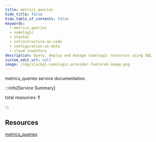 ```yaml
---
title: metrics_queries
hide_title: false
hide_table_of_contents: false
keywords:
  - metrics_queries
  - sumologic
  - stackql
  - infrastructure-as-code
  - configuration-as-data
  - cloud inventory
description: Query, deploy and manage sumologic resources using SQL
custom_edit_url: null
image: /img/stackql-sumologic-provider-featured-image.png
---
```


metrics_queries service documentation.

:::info[Service Summary]

total resources: __1__  

:::

## Resources
<div class="row">
<div class="providerDocColumn">
<a href="/services/metrics_queries/metrics_queries/">metrics_queries</a>
</div>
<div class="providerDocColumn">

</div>
</div>